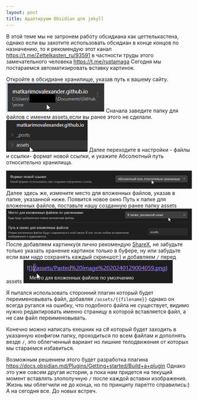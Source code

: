 ```yaml
---
layout: post
title: Адаптируем Obsidian для jekyll
---
```

В этой теме мы не затронем работу обсидиана как цеттелькастена, однако если вы захотите использовать обсидиан в конце концов по назначению, то я рекомендую этот канал
https://t.me/Zettelkasten_ru/93591
в частности труды этого замечательного человека
https://t.me/rustamaga
Сегодня мы постараемся автоматизировать вставку картинок.

Откройте в обсидиане хранилище, указав путь к вашему сайту.
![](/assets/Pasted%20image%2020240129010907.png)
Сначала заведите папку для файлов с именем assets,если вы ранее этого не сделали.
![](assets/Pasted%20image%2020240129010945.png)
Далее переходите в настройки - файлы и ссылки- формат новой ссылки, и укажите Абсолютный путь относительно хранилища.

![](/assets/Pasted%20image%2020240129004038.png)
Далее здесь же, измените место для вложенных файлов, указав в папке, указанной ниже.
Появится новое окно Путь к папке для вложенных файлов, поставьте нашу созданную ранее папку assets
![](/assets/Pasted%20image%2020240129004059.png)
После добавляем картинку(я лично рекомендую [ShareX](https://github.com/ShareX/ShareX), не забудьте только указать хранение картинок только в буфере, ну или забудьте если вам надо сохранять каждый скриншот:)
и добавляем `/` перед assets
![](/assets/Pasted%20image%2020240129004126.png)

Я пытался использовать сторонний плагин который будет переименовывать файл, добавляя `/assets/{{filename}}`
однако он всегда ругался на ошибку, что подобного файла не существует, видимо нужно редактировать именно страницу в которой вставляется файл, а не сам файл переименовывать.

Конечно можно написать ехешник на c# который будет заходить в указанную конфигом папку, проходиться по всем файлам и дополнять везде `/`, это облегченный вариант но лишние телодвижения от которых мы стараемся избавиться.

Возможным решением этого будет разработка плагина 
https://docs.obsidian.md/Plugins/Getting+started/Build+a+plugin
Однако это уже совсем другая история, а пока нам придется на текущий момент вставлять злополучную `/` после каждой вставки изображения.
Жизнь мы облегчили не до конца, но по принципу паретто справились:)
А на сегодня все. До новых встреч.